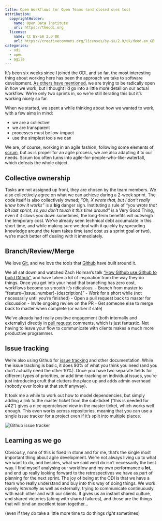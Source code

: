 ```yaml
---
title: Open Workflows for Open Teams (and closed ones too)
attribution:
  copyrightHolder:
    name: Open Data Institute
    url: https://theodi.org
  license:
    name: CC BY-SA 2.0 UK
    url: https://creativecommons.org/licenses/by-sa/2.0/uk/deed.en_GB
categories:
  - odi
  - open
  - agile
---
```

It’s been six weeks since I joined the ODI, and so far, the most interesting thing about working here has been the approach we take to software development. [As others have mentioned](http://theodi.org/blog/better-living-through-openness), we are trying to be radically open in how we work, but I thought I’d go into a little more detail on our actual workflow. We’re only two sprints in, so we’re still iterating this but it’s working nicely so far.

When we started, we spent a while thinking about how we wanted to work, with a few aims in mind:

*   we are a collective
*   we are transparent
*   processes must be low-impact
*   use the simplest tools we can

We are, of course, working in an agile fashion, following some elements of [scrum](https://en.wikipedia.org/wiki/Scrum_(development)), but as is proper for an agile process, we are also adapting it to our needs. Scrum too often turns into agile-for-people-who-like-waterfall, which defeats the whole object.

## Collective ownership

Tasks are not assigned up front, they are chosen by the team members. We also collectively agree on what we can achieve during a 2-week sprint. The code itself is also collectively owned; *“Oh, X wrote that, but I don’t really know how it works”* is a **big** danger sign. Instituting a rule of _“you wrote that bit last sprint, so you don’t touch it this time around”_ is a Very Good Thing, even if it slows you down sometimes; the long-term benefits will outweigh the temporary cost. We’ve already seen technical debt accumulate in this short time, and while making sure we deal with it quickly by spreading knowledge around the team takes time (and cost us a sprint goal or two), we’re much better off dealing with it immediately.

## Branch/Review/Merge

We love [Git](http://git-scm.com/), and we love the tools that [Github](https://github.com/) have built around it.

We all sat down and watched Zach Holman’s talk [“How Github use Github to build Github”](http://zachholman.com/talk/how-github-uses-github-to-build-github/), and have taken a lot of inspiration from the way they do things. Once you get into your head that branching has zero cost, workflows become so smooth it’s ridiculous. - Branch from master to “feature-{issue_number}-{description}” - Work for a short while (not necessarily until you’re finished) - Open a pull request back to master for discussion - Invite ongoing review on the PR - Get someone else to merge back to master when complete (or earlier if safe)

We’ve already had really positive engagement (both internally and externally) directly in [pull request](https://github.com/theodi/open-orgn-services/pulls) comments, which is just fantastic. Not having to leave your flow to communicate with clients makes a much more productive programmer.

## Issue tracking

We’re also using Github for [issue tracking](https://github.com/theodi/open-orgn-services/issues) and other documentation. While the issue tracking is basic, it does 90% of what you think you need (and you don’t actually need the other 10%). Once you have two separate fields for different types of priorities, or add time-tracking on individual issues, you’re just introducing cruft that clutters the place up and adds admin overhead (nobody ever looks at that stuff anyway).

It took me a while to work out how to model dependencies, but simply adding a link to the master ticket from the sub-ticket (“this is needed for #42”) gives a nice open/closed view in the master ticket, which works well enough. This even works across repositories, meaning that you can use a single issue tracker for a project even if it’s split into multiple places.

![Github issue tracker](http://bd7a65e2cb448908f934-86a50c88e47af9e1fb58ce0672b5a500.r32.cf3.rackcdn.com/uploads/assets/legacy/issues_0.png)

## Learning as we go

Obviously, none of this is fixed in stone and for me, that’s the single most important thing about agile development. We’re not always living up to what we want to do, and besides, what we said we’d do isn’t necessarily the best way. I find myself analysing our workflow and my own performance a **lot**, and end up really looking forward to the retrospectives we have as part of planning for the next sprint. The joy of being at the ODI is that we have a team who really understand and buy into this way of doing things. We work openly _internally_ as well as externally, trying to communicate continuously with each other and with our clients. It gives us an instant shared culture, and shared victories (along with shared failures), and those are the things that will bind an excellent team together…

(even if they do take a little more time to do things _right_ sometimes)
